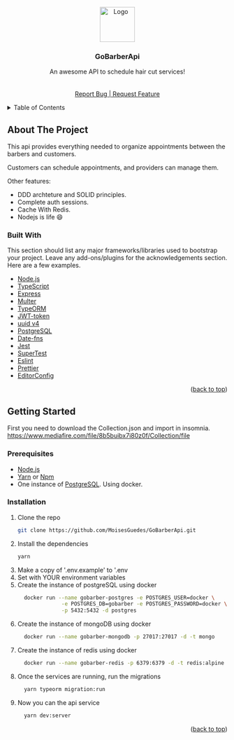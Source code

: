 <div id="top"></div>
<!--
*** Thanks for checking out the Best-README-Template. If you have a suggestion
*** that would make this better, please fork the repo and create a pull request
*** or simply open an issue with the tag "enhancement".
*** Don't forget to give the project a star!
*** Thanks again! Now go create something AMAZING! :D
-->



<!-- PROJECT SHIELDS -->
<!--
*** I'm using markdown "reference style" links for readability.
*** Reference links are enclosed in brackets [ ] instead of parentheses ( ).
*** See the bottom of this document for the declaration of the reference variables
*** for contributors-url, forks-url, etc. This is an optional, concise syntax you may use.
*** https://www.markdownguide.org/basic-syntax/#reference-style-links
-->
<!-- PROJECT LOGO -->
<br />
<div align="center">
  <a href="#">
      <img src="https://camo.githubusercontent.com/94de76a75fb09167be3cce104ab34ad5585e55fc40217ec702bd1607b8119f93/68747470733a2f2f7265732e636c6f7564696e6172792e636f6d2f656c6961736763662f696d6167652f75706c6f61642f76313538383632353336392f476f4261726265722f6c6f676f5f6977317639662e737667" alt="Logo" width="80" height="80">
  </a>

  <h3 align="center">GoBarberApi</h3>

  <p align="center">
    An awesome API to schedule hair cut services!
    <br />
    <br />
    <br />
    <a href="https://github.com/MoisesGuedes/GoBarberApi/issues">Report Bug | Request Feature</a>
  </p>
</div>



<!-- TABLE OF CONTENTS -->
<details>
  <summary>Table of Contents</summary>
  <ol>
    <li>
      <a href="#about-the-project">About The Project</a>
      <ul>
        <li><a href="#built-with">Built With</a></li>
      </ul>
    </li>
    <li>
      <a href="#getting-started">Getting Started</a>
      <ul>
        <li><a href="#prerequisites">Prerequisites</a></li>
        <li><a href="#installation">Installation</a></li>
      </ul>
    </li>
  </ol>
</details>



<!-- ABOUT THE PROJECT -->
## About The Project

This api provides everything needed to organize appointments between the barbers and customers.

Customers can schedule appointments, and providers can manage them.

Other features:
* DDD archteture and SOLID principles.
* Complete auth sessions. 
* Cache With Redis.
* Nodejs is life :smile:

### Built With

This section should list any major frameworks/libraries used to bootstrap your project. Leave any add-ons/plugins for the acknowledgements section. Here are a few examples.

* [Node.js](https://nodejs.org/en/)
* [TypeScript](TypeScript)
* [Express](https://expressjs.com/pt-br/)
* [Multer](https://www.npmjs.com/package/multer)
* [TypeORM](https://typeorm.io/)
* [JWT-token](https://www.npmjs.com/package/jsonwebtoken)
* [uuid v4](https://www.npmjs.com/package/uuidv4)
* [PostgreSQL](https://www.postgresql.org/)
* [Date-fns](https://date-fns.org/)
* [Jest](https://jestjs.io/pt-BR/)
* [SuperTest](https://www.npmjs.com/package/supertest)
* [Eslint](https://eslint.org/)
* [Prettier](https://prettier.io/)
* [EditorConfig](https://editorconfig.org/)

<p align="right">(<a href="#top">back to top</a>)</p>



<!-- GETTING STARTED -->
## Getting Started

First you need to download the Collection.json and import in insomnia.
https://www.mediafire.com/file/8b5buibx7i80z0f/Collection/file

### Prerequisites

* [Node.js](https://nodejs.org/en/)
* [Yarn](https://nodejs.org/en/) or [Npm](https://nodejs.org/en/)
* One instance of [PostgreSQL](https://www.postgresql.org/). Using docker.
### Installation

1. Clone the repo
   ```sh
   git clone https://github.com/MoisesGuedes/GoBarberApi.git
   ```
2. Install the dependencies
   ```sh
   yarn
   ```
3. Make a copy of '.env.example' to '.env
4. Set with YOUR environment variables
5. Create the instance of postgreSQL using docker
    ```sh
      docker run --name gobarber-postgres -e POSTGRES_USER=docker \
                  -e POSTGRES_DB=gobarber -e POSTGRES_PASSWORD=docker \
                  -p 5432:5432 -d postgres
    ```
6. Create the instance of mongoDB using docker
    ```sh
      docker run --name gobarber-mongodb -p 27017:27017 -d -t mongo
    ```
7. Create the instance of redis using docker
    ```sh
      docker run --name gobarber-redis -p 6379:6379 -d -t redis:alpine
    ```
8. Once the services are running, run the migrations
    ```sh
      yarn typeorm migration:run
    ```
9. Now you can the api service
    ```sh
      yarn dev:server
    ```
<p align="right">(<a href="#top">back to top</a>)</p>
